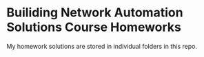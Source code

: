 # Builiding Network Automation Solutions Course Homeworks

My homework solutions are stored in individual folders in this repo.
